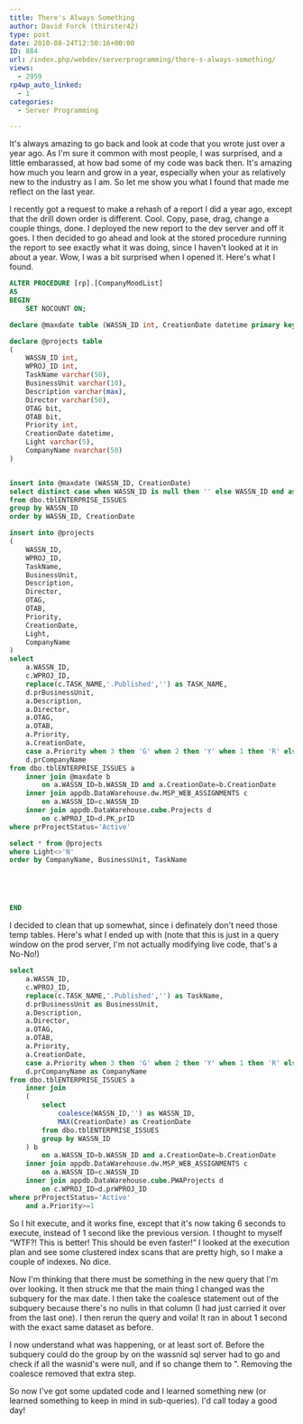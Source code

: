 ```yaml
---
title: There's Always Something
author: David Forck (thirster42)
type: post
date: 2010-08-24T12:50:16+00:00
ID: 884
url: /index.php/webdev/serverprogramming/there-s-always-something/
views:
  - 2959
rp4wp_auto_linked:
  - 1
categories:
  - Server Programming

---
```

It's always amazing to go back and look at code that you wrote just over a year ago. As I'm sure it common with most people, I was surprised, and a little embarassed, at how bad some of my code was back then. It's amazing how much you learn and grow in a year, especially when your as relatively new to the industry as I am. So let me show you what I found that made me reflect on the last year.

I recently got a request to make a rehash of a report I did a year ago, except that the drill down order is different. Cool. Copy, pase, drag, change a couple things, done. I deployed the new report to the dev server and off it goes. I then decided to go ahead and look at the stored procedure running the report to see exactly what it was doing, since I haven't looked at it in about a year. Wow, I was a bit surprised when I opened it. Here's what I found.

```sql
ALTER PROCEDURE [rp].[CompanyMoodList] 
AS
BEGIN
	SET NOCOUNT ON;

declare @maxdate table (WASSN_ID int, CreationDate datetime primary key (WASSN_ID))

declare @projects table 
(
	WASSN_ID int,
	WPROJ_ID int,
	TaskName varchar(50),
	BusinessUnit varchar(10),
	Description varchar(max),
	Director varchar(50),
	OTAG bit,
	OTAB bit,
	Priority int,
	CreationDate datetime,
	Light varchar(5),
	CompanyName nvarchar(50)
)


insert into @maxdate (WASSN_ID, CreationDate)
select distinct case when WASSN_ID is null then '' else WASSN_ID end as WASSN_ID, max(CreationDate) as CreationDate
from dbo.tblENTERPRISE_ISSUES
group by WASSN_ID
order by WASSN_ID, CreationDate

insert into @projects
(
	WASSN_ID,
	WPROJ_ID,
	TaskName,
	BusinessUnit,
	Description,
	Director,
	OTAG,
	OTAB,
	Priority,
	CreationDate,
	Light,
	CompanyName
)
select 
	a.WASSN_ID, 
	c.WPROJ_ID, 
	replace(c.TASK_NAME,'.Published','') as TASK_NAME, 
	d.prBusinessUnit, 
	a.Description, 
	a.Director, 
	a.OTAG, 
	a.OTAB, 
	a.Priority, 
	a.CreationDate, 
	case a.Priority when 3 then 'G' when 2 then 'Y' when 1 then 'R' else 'N' end as Light,
	d.prCompanyName
from dbo.tblENTERPRISE_ISSUES a
	inner join @maxdate b
		on a.WASSN_ID=b.WASSN_ID and a.CreationDate=b.CreationDate
	inner join appdb.DataWarehouse.dw.MSP_WEB_ASSIGNMENTS c
		on a.WASSN_ID=c.WASSN_ID
	inner join appdb.DataWarehouse.cube.Projects d
		on c.WPROJ_ID=d.PK_prID
where prProjectStatus='Active'

select * from @projects
where Light<>'N'
order by CompanyName, BusinessUnit, TaskName





END
```
I decided to clean that up somewhat, since i definately don't need those temp tables. Here's what I ended up with (note that this is just in a query window on the prod server, I'm not actually modifying live code, that's a No-No!)

```sql
select 
	a.WASSN_ID, 
	c.WPROJ_ID, 
	replace(c.TASK_NAME,'.Published','') as TaskName, 
	d.prBusinessUnit as BusinessUnit, 
	a.Description, 
	a.Director, 
	a.OTAG, 
	a.OTAB, 
	a.Priority, 
	a.CreationDate, 
	case a.Priority when 3 then 'G' when 2 then 'Y' when 1 then 'R' else 'N' end as Light,
	d.prCompanyName as CompanyName
from dbo.tblENTERPRISE_ISSUES a
	inner join 
	(
		select
			coalesce(WASSN_ID,'') as WASSN_ID,
			MAX(CreationDate) as CreationDate
		from dbo.tblENTERPRISE_ISSUES
		group by WASSN_ID
	) b
		on a.WASSN_ID=b.WASSN_ID and a.CreationDate=b.CreationDate
	inner join appdb.DataWarehouse.dw.MSP_WEB_ASSIGNMENTS c
		on a.WASSN_ID=c.WASSN_ID
	inner join appdb.DataWarehouse.cube.PWAProjects d
		on c.WPROJ_ID=d.prWPROJ_ID
where prProjectStatus='Active'
	and a.Priority>=1
```
So I hit execute, and it works fine, except that it's now taking 6 seconds to execute, instead of 1 second like the previous version. I thought to myself “WTF?! This is better! This should be even faster!” I looked at the execution plan and see some clustered index scans that are pretty high, so I make a couple of indexes. No dice. 

Now I'm thinking that there must be something in the new query that I'm over looking. It then struck me that the main thing I changed was the subquery for the max date. I then take the coalesce statement out of the subquery because there's no nulls in that column (I had just carried it over from the last one). I then rerun the query and voila! It ran in about 1 second with the exact same dataset as before.

I now understand what was happening, or at least sort of. Before the subquery could do the group by on the wassnid sql server had to go and check if all the wasnid's were null, and if so change them to ”. Removing the coalesce removed that extra step.

So now I've got some updated code and I learned something new (or learned something to keep in mind in sub-queries). I'd call today a good day!